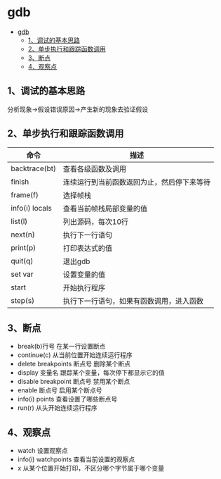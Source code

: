 # gdb

<!-- TOC -->

- [gdb](#gdb)
    - [1、调试的基本思路](#1调试的基本思路)
    - [2、单步执行和跟踪函数调用](#2单步执行和跟踪函数调用)
    - [3、断点](#3断点)
    - [4、观察点](#4观察点)

<!-- /TOC -->

## 1、调试的基本思路

分析现象->假设错误原因->产生新的现象去验证假设

## 2、单步执行和跟踪函数调用

|命令|描述|
|-|-|
|backtrace(bt)|查看各级函数及调用|
|finish|连续运行到当前函数返回为止，然后停下来等待|
|frame(f)|选择帧栈|
|info(i) locals|查看当前帧栈局部变量的值|
|list(l)|列出源码，每次10行|
|next(n)|执行下一行语句|
|print(p)|打印表达式的值|
|quit(q)|退出gdb|
|set var|设置变量的值|
|start|开始执行程序|
|step(s)|执行下一行语句，如果有函数调用，进入函数|

## 3、断点

- break(b)行号 在某一行设置断点
- continue(c) 从当前位置开始连续运行程序
- delete breakpoints 断点号 删除某个断点
- display 变量名 跟踪某个变量，每次停下都显示它的值
- disable breakpoint 断点号 禁用某个断点
- enable 断点号 启用某个断点号
- info(i) points 查看设置了哪些断点号
- run(r) 从头开始连续运行程序

## 4、观察点

- watch 设置观察点
- info(i) watchpoints 查看当前设置的观察点
- x 从某个位置开始打印，不区分哪个字节属于哪个变量